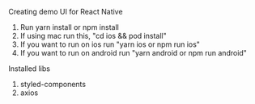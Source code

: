 Creating demo UI for React Native

1. Run yarn install or npm install
2. If using mac run this, "cd ios && pod install"
3. If you want to run on ios run "yarn ios or npm run ios"
4. If you want to run on android run "yarn android or npm run android"


Installed libs
1. styled-components
2. axios